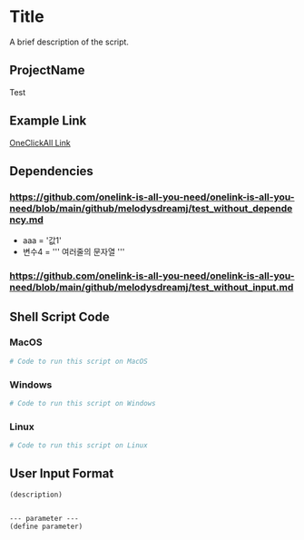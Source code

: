 # Title

A brief description of the script.

## ProjectName

Test

## Example Link

[OneClickAll Link](http://oneclickall.com/your-script)

## Dependencies
### https://github.com/onelink-is-all-you-need/onelink-is-all-you-need/blob/main/github/melodysdreamj/test_without_dependency.md
  - aaa = '값1'
  - 변수4 = '''
  여러줄의
  문자열
'''

### https://github.com/onelink-is-all-you-need/onelink-is-all-you-need/blob/main/github/melodysdreamj/test_without_input.md


## Shell Script Code

### MacOS
```bash
# Code to run this script on MacOS
```

### Windows
```powershell
# Code to run this script on Windows
```

### Linux
```bash
# Code to run this script on Linux
```

## User Input Format
```
(description)


--- parameter ---
(define parameter)
```
